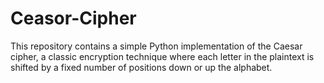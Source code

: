 # Ceasor-Cipher
This repository contains a simple Python implementation of the Caesar cipher, a classic encryption technique where each letter in the plaintext is shifted by a fixed number of positions down or up the alphabet.
